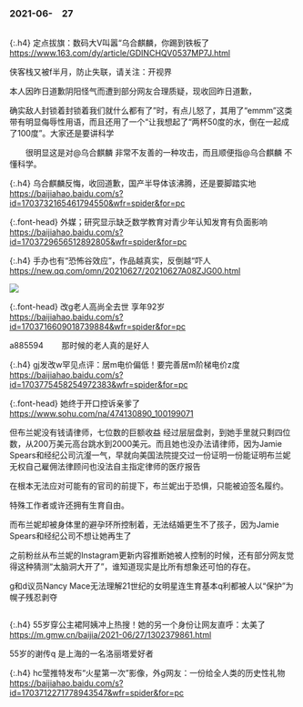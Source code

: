 ### 2021-06-　27

```tip
```

{:.h4}
定点拔旗：数码大V叫嚣“乌合麒麟，你踢到铁板了
<br>[
https://www.163.com/dy/article/GDINCHQV0537MP7J.html
](
https://www.163.com/dy/article/GDINCHQV0537MP7J.html
)

侠客栈又被f半月，防止失联，请关注：开视界

本人因昨日道歉阴阳怪气而遭到部分网友合理质疑，现收回昨日道歉，

确实敌人封锁着封锁着我们就什么都有了”时，有点儿怒了，其用了“emmm”这类带有明显侮辱性用语，而且还用了一个“让我想起了“两杯50度的水，倒在一起成了100度”。大家还是要讲科学

　　很明显这是对@乌合麒麟 非常不友善的一种攻击，而且顺便指@乌合麒麟 不懂科学。

{:.h4}
乌合麒麟反悔，收回道歉，国产半导体该沸腾，还是要脚踏实地
<br>[
https://baijiahao.baidu.com/s?id=1703732165461794550&wfr=spider&for=pc
](
https://baijiahao.baidu.com/s?id=1703732165461794550&wfr=spider&for=pc
)

{:.font-head}
外媒；研究显示缺乏数学教育对青少年认知发育有负面影响
<br>[
https://baijiahao.baidu.com/s?id=1703729656512892805&wfr=spider&for=pc
](
https://baijiahao.baidu.com/s?id=1703729656512892805&wfr=spider&for=pc
)

{:.h4}
手办也有“恐怖谷效应”，作品越真实，反倒越“吓人
<br>[
https://new.qq.com/omn/20210627/20210627A08ZJG00.html
](
https://new.qq.com/omn/20210627/20210627A08ZJG00.html
)

![](https://inews.gtimg.com/newsapp_bt/0/13702316194/1000)

{:.font-head}
改g老人高尚全去世 享年92岁
<br>[
https://baijiahao.baidu.com/s?id=1703716609018739884&wfr=spider&for=pc
](
https://baijiahao.baidu.com/s?id=1703716609018739884&wfr=spider&for=pc
)

a885594　
　那时候的老人真的是好人

{:.h4}
gj发改w罕见点评：居m电价偏低！要完善居m阶梯电价z度
<br>[
https://baijiahao.baidu.com/s?id=1703775458254972383&wfr=spider&for=pc
](
https://baijiahao.baidu.com/s?id=1703775458254972383&wfr=spider&for=pc
)

{:.font-head}
她终于开口控诉亲爹了
<br>[
https://www.sohu.com/na/474130890_100199071
](
https://www.sohu.com/na/474130890_100199071
)

但布兰妮没有钱请律师，七位数的巨额收益 经过层层盘剥，到她手里就只剩四位数，从200万美元高台跳水到2000美元。而且她也没办法请律师，因为Jamie Spears和经纪公司沆瀣一气，早就向美国法院提交过一份证明一份能证明布兰妮无权自己雇佣法律顾问也没法自主指定律师的医疗报告

在根本无法应对可能有的官司的前提下，布兰妮出于恐惧，只能被迫签名履约。

特殊工作者或许还拥有生育自由。

而布兰妮却被身体里的避孕环所控制着，无法结婚更生不了孩子，因为Jamie Spears和经纪公司不想让她再生了

之前粉丝从布兰妮的Instagram更新内容推断她被人控制的时候，还有部分网友觉得这种猜测“太脑洞大开了”，谁知道现实是比所有想象还可怕的存在。

g和d议员Nancy Mace无法理解21世纪的女明星连生育基本q利都被人以“保护”为幌子残忍剥夺

```tip
```

{:.h4}
55岁穿公主裙阿姨冲上热搜！她的另一个身份让网友直呼：太美了
<br>[
https://m.gmw.cn/baijia/2021-06/27/1302379861.html
](
https://m.gmw.cn/baijia/2021-06/27/1302379861.html
)

55岁的谢传q
是上海的一名洛丽塔爱好者

{:.h4}
hc莹推特发布“火星第一次”影像，外g网友：一份给全人类的历史性礼物
<br>[
https://baijiahao.baidu.com/s?id=1703712271778943547&wfr=spider&for=pc
](
https://baijiahao.baidu.com/s?id=1703712271778943547&wfr=spider&for=pc
)
